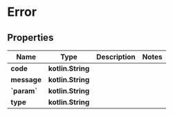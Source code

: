 
# Error

## Properties
Name | Type | Description | Notes
------------ | ------------- | ------------- | -------------
**code** | **kotlin.String** |  | 
**message** | **kotlin.String** |  | 
**&#x60;param&#x60;** | **kotlin.String** |  | 
**type** | **kotlin.String** |  | 



